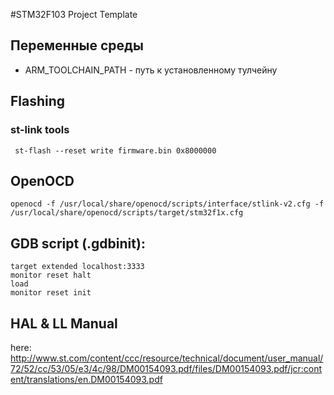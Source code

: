 
#STM32F103 Project Template

## Переменные среды 

* ARM_TOOLCHAIN_PATH - путь к установленному тулчейну 

## Flashing

### st-link tools
     st-flash --reset write firmware.bin 0x8000000


## OpenOCD

	openocd -f /usr/local/share/openocd/scripts/interface/stlink-v2.cfg -f /usr/local/share/openocd/scripts/target/stm32f1x.cfg 


## GDB script (.gdbinit):

	target extended localhost:3333
	monitor reset halt
	load
	monitor reset init


## HAL & LL Manual
here: http://www.st.com/content/ccc/resource/technical/document/user_manual/72/52/cc/53/05/e3/4c/98/DM00154093.pdf/files/DM00154093.pdf/jcr:content/translations/en.DM00154093.pdf
